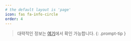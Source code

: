 ```yaml
---
# the default layout is 'page'
icon: fas fa-info-circle
order: 4
---
```


> 대략적인 정보는 [여기](https://cydnus.github.io/)에서 확인 가능합니다.
{: .prompt-tip }

